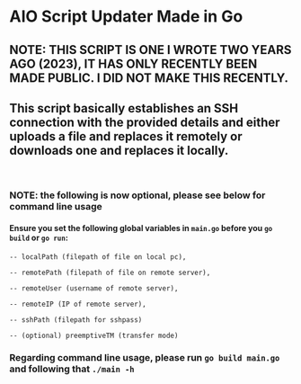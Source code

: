 # AIO Script Updater Made in Go

## NOTE: THIS SCRIPT IS ONE I WROTE TWO YEARS AGO (2023), IT HAS ONLY RECENTLY BEEN MADE PUBLIC. I DID NOT MAKE THIS RECENTLY.

## This script basically establishes an SSH connection with the provided details and either uploads a file and replaces it remotely or downloads one and replaces it locally.

<br>   

### <strong>NOTE: the following is now optional, please see below for command line usage</strong>
#### Ensure you set the following global variables in `main.go` before you `go build` or `go run`:

```
-- localPath (filepath of file on local pc),

-- remotePath (filepath of file on remote server),

-- remoteUser (username of remote server),

-- remoteIP (IP of remote server),

-- sshPath (filepath for sshpass)

-- (optional) preemptiveTM (transfer mode)
```
### Regarding command line usage, please run `go build main.go` and following that `./main -h`
